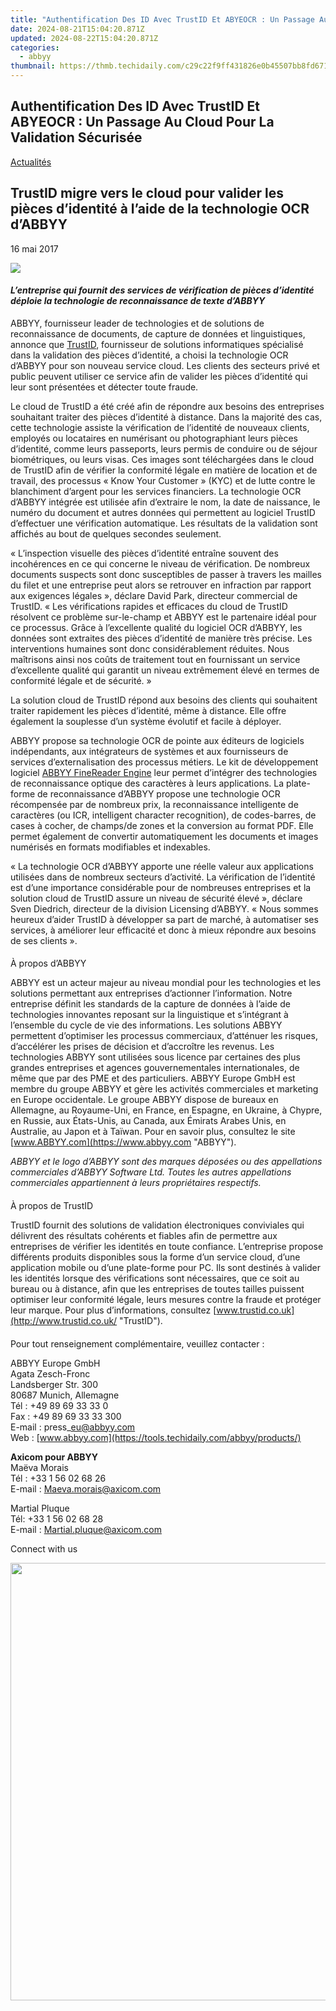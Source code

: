 ```yaml
---
title: "Authentification Des ID Avec TrustID Et ABYEOCR : Un Passage Au Cloud Pour La Validation Sécurisée"
date: 2024-08-21T15:04:20.871Z
updated: 2024-08-22T15:04:20.871Z
categories:
  - abbyy
thumbnail: https://thmb.techidaily.com/c29c22f9ff431826e0b45507bb8fd6710d810a2c350e0ba60cc8399b6967ad03.jpg
---
```


## Authentification Des ID Avec TrustID Et ABYEOCR : Un Passage Au Cloud Pour La Validation Sécurisée

[Actualités](https://tools.techidaily.com/abbyy/products/)

## TrustID migre vers le cloud pour valider les pièces d’identité à l’aide de la technologie OCR d’ABBYY

16 mai 2017

![](https://content.abbyy.com/-/media/project/abbyy/abbyy/branchtemplates/shutterstock_1272462163_1296-x-729.jpg?h=729&iar=0&w=1296)

#### _L’entreprise qui fournit des services de vérification de pièces d’identité déploie la technologie de reconnaissance de texte d’ABBYY_

[](https://tools.techidaily.com/abbyy/products/)ABBYY, fournisseur leader de technologies et de solutions de reconnaissance de documents, de capture de données et linguistiques, annonce que [TrustID](https://www.trustid.co.uk/ "TrustID"), fournisseur de solutions informatiques spécialisé dans la validation des pièces d’identité, a choisi la technologie OCR d’ABBYY pour son nouveau service cloud. Les clients des secteurs privé et public peuvent utiliser ce service afin de valider les pièces d’identité qui leur sont présentées et détecter toute fraude.

Le cloud de TrustID a été créé afin de répondre aux besoins des entreprises souhaitant traiter des pièces d’identité à distance. Dans la majorité des cas, cette technologie assiste la vérification de l’identité de nouveaux clients, employés ou locataires en numérisant ou photographiant leurs pièces d’identité, comme leurs passeports, leurs permis de conduire ou de séjour biométriques, ou leurs visas. Ces images sont téléchargées dans le cloud de TrustID afin de vérifier la conformité légale en matière de location et de travail, des processus « Know Your Customer » (KYC) et de lutte contre le blanchiment d’argent pour les services financiers. La technologie OCR d’ABBYY intégrée est utilisée afin d’extraire le nom, la date de naissance, le numéro du document et autres données qui permettent au logiciel TrustID d’effectuer une vérification automatique. Les résultats de la validation sont affichés au bout de quelques secondes seulement.

  
« L’inspection visuelle des pièces d’identité entraîne souvent des incohérences en ce qui concerne le niveau de vérification. De nombreux documents suspects sont donc susceptibles de passer à travers les mailles du filet et une entreprise peut alors se retrouver en infraction par rapport aux exigences légales », déclare David Park, directeur commercial de TrustID. « Les vérifications rapides et efficaces du cloud de TrustID résolvent ce problème sur-le-champ et ABBYY est le partenaire idéal pour ce processus. Grâce à l’excellente qualité du logiciel OCR d’ABBYY, les données sont extraites des pièces d’identité de manière très précise. Les interventions humaines sont donc considérablement réduites. Nous maîtrisons ainsi nos coûts de traitement tout en fournissant un service d’excellente qualité qui garantit un niveau extrêmement élevé en termes de conformité légale et de sécurité. »

  
La solution cloud de TrustID répond aux besoins des clients qui souhaitent traiter rapidement les pièces d’identité, même à distance. Elle offre également la souplesse d’un système évolutif et facile à déployer.

ABBYY propose sa technologie OCR de pointe aux éditeurs de logiciels indépendants, aux intégrateurs de systèmes et aux fournisseurs de services d’externalisation des processus métiers. Le kit de développement logiciel [ABBYY FineReader Engine](https://tools.techidaily.com/abbyy/products/) leur permet d’intégrer des technologies de reconnaissance optique des caractères à leurs applications. La plate-forme de reconnaissance d’ABBYY propose une technologie OCR récompensée par de nombreux prix, la reconnaissance intelligente de caractères (ou ICR, intelligent character recognition), de codes-barres, de cases à cocher, de champs/de zones et la conversion au format PDF. Elle permet également de convertir automatiquement les documents et images numérisés en formats modifiables et indexables.

  
« La technologie OCR d’ABBYY apporte une réelle valeur aux applications utilisées dans de nombreux secteurs d’activité. La vérification de l’identité est d’une importance considérable pour de nombreuses entreprises et la solution cloud de TrustID assure un niveau de sécurité élevé », déclare Sven Diedrich, directeur de la division Licensing d’ABBYY. « Nous sommes heureux d’aider TrustID à développer sa part de marché, à automatiser ses services, à améliorer leur efficacité et donc à mieux répondre aux besoins de ses clients ».

####   
À propos d’ABBYY

ABBYY est un acteur majeur au niveau mondial pour les technologies et les solutions permettant aux entreprises d’actionner l’information. Notre entreprise définit les standards de la capture de données à l’aide de technologies innovantes reposant sur la linguistique et s’intégrant à l’ensemble du cycle de vie des informations. Les solutions ABBYY permettent d’optimiser les processus commerciaux, d’atténuer les risques, d’accélérer les prises de décision et d’accroître les revenus. Les technologies ABBYY sont utilisées sous licence par certaines des plus grandes entreprises et agences gouvernementales internationales, de même que par des PME et des particuliers. ABBYY Europe GmbH est membre du groupe ABBYY et gère les activités commerciales et marketing en Europe occidentale. Le groupe ABBYY dispose de bureaux en Allemagne, au Royaume-Uni, en France, en Espagne, en Ukraine, à Chypre, en Russie, aux États-Unis, au Canada, aux Émirats Arabes Unis, en Australie, au Japon et à Taïwan. Pour en savoir plus, consultez le site [www.ABBYY.com](https://www.abbyy.com "ABBYY").

_ABBYY et le logo d’ABBYY sont des marques déposées ou des appellations commerciales d’ABBYY Software Ltd. Toutes les autres appellations commerciales appartiennent à leurs propriétaires respectifs._

####   
À propos de TrustID

TrustID fournit des solutions de validation électroniques conviviales qui délivrent des résultats cohérents et fiables afin de permettre aux entreprises de vérifier les identités en toute confiance. L’entreprise propose différents produits disponibles sous la forme d’un service cloud, d’une application mobile ou d’une plate-forme pour PC. Ils sont destinés à valider les identités lorsque des vérifications sont nécessaires, que ce soit au bureau ou à distance, afin que les entreprises de toutes tailles puissent optimiser leur conformité légale, leurs mesures contre la fraude et protéger leur marque. Pour plus d’informations, consultez [www.trustid.co.uk](http://www.trustid.co.uk/ "TrustID").

####   
Pour tout renseignement complémentaire, veuillez contacter :

ABBYY Europe GmbH  
Agata Zesch-Fronc  
Landsberger Str. 300  
80687 Munich, Allemagne  
Tél : +49 89 69 33 33 0  
Fax : +49 89 69 33 33 300  
E-mail : press\_eu@abbyy.com  
Web : [www.abbyy.com](https://tools.techidaily.com/abbyy/products/)

  
**Axicom pour ABBYY**  
Maëva Morais  
Tél : +33 1 56 02 68 26  
E-mail : [Maeva.morais@axicom.com](https://tools.techidaily.com/abbyy/products/)

Martial Pluque  
Tél: +33 1 56 02 68 28  
E-mail : [Martial.pluque@axicom.com](https://tools.techidaily.com/abbyy/products/)

Connect with us

<ins class="adsbygoogle"
     style="display:block"
     data-ad-format="autorelaxed"
     data-ad-client="ca-pub-7571918770474297"
     data-ad-slot="1223367746"></ins>



<ins class="adsbygoogle"
     style="display:block"
     data-ad-client="ca-pub-7571918770474297"
     data-ad-slot="8358498916"
     data-ad-format="auto"
     data-full-width-responsive="true"></ins>

<!-- affiliate ads begin -->
<a href="https://unicoeye.pxf.io/c/5597632/2084396/18498" target="_top" id="2084396"><img src="//a.impactradius-go.com/display-ad/18498-2084396" border="0" alt="" width="1920" height="700"/></a><img height="0" width="0" src="https://imp.pxf.io/i/5597632/2084396/18498" style="position:absolute;visibility:hidden;" border="0" />
<!-- affiliate ads end -->